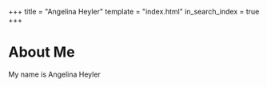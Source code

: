+++
title = "Angelina Heyler"
template = "index.html"
in_search_index = true
+++

# About Me

My name is Angelina Heyler
